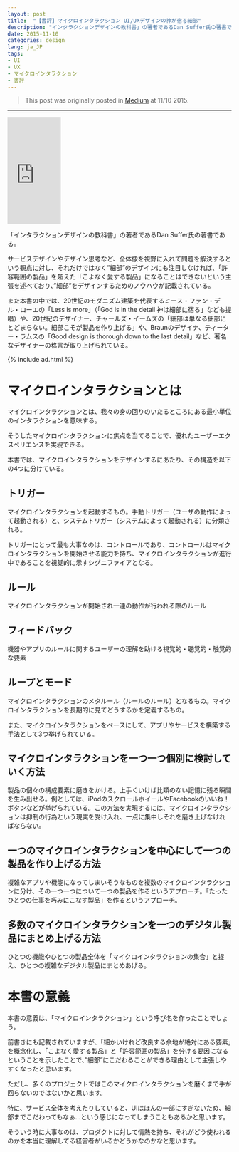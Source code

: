 ```yaml
---
layout: post
title:  "【書評】マイクロインタラクション UI/UXデザインの神が宿る細部"
description: "インタラクションデザインの教科書」の著者であるDan Suffer氏の著書である。サービスデザインやデザイン思考など、全体像を視野に入れて問題を解決するという観点に対し、それだけではなく”細部”のデザインにも注目しなければ、「許容範囲の製品」を超えた「こよなく愛する製品」になることはできないという主張を述べており、”細部”をデザインするためのノウハウが記載されている。"
date: 2015-11-10
categories: design
lang: ja_JP
tags:
- UI
- UX
- マイクロインタラクション
- 書評
---
```


> This post was originally posted in [Medium](https://medium.com/@micchyboy1023/書評-マイクロインタラクション-ui-uxデザインの神が宿る細部-619c42cf067e#.qsrvnqu1m) at 11/10 2015.

---

<iframe src="http://rcm-fe.amazon-adsystem.com/e/cm?lt1=_blank&bc1=000000&IS2=1&bg1=FFFFFF&fc1=000000&lc1=0000FF&t=maasaamiichii-22&o=9&p=8&l=as4&m=amazon&f=ifr&ref=ss_til&asins=4873116597" style="width:120px;height:240px;" scrolling="no" marginwidth="0" marginheight="0" frameborder="0"></iframe>


「インタラクションデザインの教科書」の著者であるDan Suffer氏の著書である。

サービスデザインやデザイン思考など、全体像を視野に入れて問題を解決するという観点に対し、それだけではなく”細部”のデザインにも注目しなければ、「許容範囲の製品」を超えた「こよなく愛する製品」になることはできないという主張を述べており、”細部”をデザインするためのノウハウが記載されている。

また本書の中では、20世紀のモダニズム建築を代表するミース・ファン・デル・ローエの「Less is more」（「God is in the detail 神は細部に宿る」なども提唱）や、20世紀のデザイナー、チャールズ・イームズの「細部は単なる細部にとどまらない。細部こそが製品を作り上げる」や、Braunのデザイナ、ティーター・ラムスの「Good design is thorough down to the last detail」など、著名なデザイナーの格言が取り上げられている。


{% include ad.html %}

# マイクロインタラクションとは

マイクロインタラクションとは、我々の身の回りのいたるところにある最小単位のインタラクションを意味する。

そうしたマイクロインタラクションに焦点を当てることで、優れたユーザーエクスペリエンスを実現できる。

本書では、マイクロインタラクションをデザインするにあたり、その構造を以下の4つに分けている。

## トリガー

マイクロインタラクションを起動するもの。手動トリガー（ユーザの動作によって起動される）と、システムトリガー（システムによって起動される）に分類される。

トリガーにとって最も大事なのは、コントロールであり、コントロールはマイクロインタラクションを開始させる能力を持ち、マイクロインタラクションが進行中であることを視覚的に示すシグニファイアとなる。

## ルール

マイクロインタラクションが開始され一連の動作が行われる際のルール

## フィードバック
機器やアプリのルールに関するユーザーの理解を助ける視覚的・聴覚的・触覚的な要素

## ループとモード
マイクロインタラクションのメタルール（ルールのルール）となるもの。マイクロインタラクションを長期的に見てどうするかを定義するもの。

また、マイクロインタラクションをベースにして、アプリやサービスを構築する手法として3つ挙げられている。

## マイクロインタラクションを一つ一つ個別に検討していく方法

製品の個々の構成要素に磨きをかける。上手くいけば比類のない記憶に残る瞬間を生み出せる。例としては、iPodのスクロールホイールやFacebookのいいね！ボタンなどが挙げられている。この方法を実現するには、マイクロインタラクションは抑制の行為という現実を受け入れ、一点に集中しそれを磨き上げなければならない。

## 一つのマイクロインタラクションを中心にして一つの製品を作り上げる方法

複雑なアプリや機能になってしまいそうなものを複数のマイクロインタラクションに分け、その一つ一つについて一つの製品を作るというアプローチ。「たったひとつの仕事を巧みにこなす製品」を作るというアプローチ。

## 多数のマイクロインタラクションを一つのデジタル製品にまとめ上げる方法

ひとつの機能やひとつの製品全体を「マイクロインタラクションの集合」と捉え、ひとつの複雑なデジタル製品にまとめあげる。

# 本書の意義

本書の意義は、「マイクロインタラクション」という呼び名を作ったことでしょう。

前書きにも記載されていますが、「細かいけれど改良する余地が絶対にある要素」を概念化し、「こよなく愛する製品」と「許容範囲の製品」を分ける要因になるということを示したことで、”細部”にこだわることができる理由として主張しやすくなったと思います。

ただし、多くのプロジェクトではこのマイクロインタラクションを磨くまで手が回らないのではないかと思います。

特に、サービス全体を考えたりしていると、UIはほんの一部にすぎないため、細部までこだわってもなぁ…という感じになってしまうこともあるかと思います。

そういう時に大事なのは、プロダクトに対して情熱を持ち、それがどう使われるのかを本当に理解してる経営者がいるかどうかなのかなと思います。
